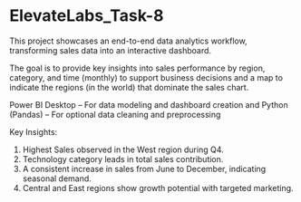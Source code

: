# ElevateLabs_Task-8

This project showcases an end-to-end data analytics workflow, transforming sales data into an interactive dashboard. 

The goal is to provide key insights into sales performance by region, category, and time (monthly) to support business decisions and a map to indicate the regions (in the world) that dominate the sales chart.

Power BI Desktop – For data modeling and dashboard creation and Python (Pandas) – For optional data cleaning and preprocessing

Key Insights:
1. Highest Sales observed in the West region during Q4.
2. Technology category leads in total sales contribution.
3. A consistent increase in sales from June to December, indicating seasonal demand.
4. Central and East regions show growth potential with targeted marketing.
